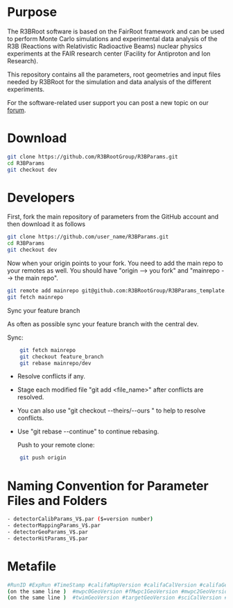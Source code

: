 # Purpose

The R3BRoot software is based on the FairRoot framework and can be used to perform Monte Carlo simulations and experimental data analysis of the R3B (Reactions with Relativistic Radioactive Beams) nuclear physics experiments at the FAIR research center (Facility for Antiproton and Ion Research).

This repository contains all the parameters, root geometries and input files needed by R3BRoot for the simulation and data analysis of the different experiments.

For the software-related user support you can post a new topic on our [forum](https://forum.gsi.de/index.php?t=index&cat=40&).

# Download

~~~bash
git clone https://github.com/R3BRootGroup/R3BParams.git
cd R3BParams
git checkout dev
~~~

# Developers

First, fork the main repository of parameters from the GitHub account and then download it as follows

~~~bash
git clone https://github.com/user_name/R3BParams.git
cd R3BParams
git checkout dev
~~~

Now when your origin points to your fork. You need to add the main repo to your remotes as well. You should have "origin --> you fork" and "mainrepo --> the main repo".

~~~bash
git remote add mainrepo git@github.com:R3BRootGroup/R3BParams_template.git
git fetch mainrepo
~~~

Sync your feature branch

As often as possible sync your feature branch with the central dev.

  Sync:
~~~bash
    git fetch mainrepo
    git checkout feature_branch
    git rebase mainrepo/dev
~~~
- Resolve conflicts if any.
- Stage each modified file "git add <file_name>" after conflicts are resolved.
- You can also use "git checkout --theirs/--ours " to help to resolve conflicts.
- Use "git rebase --continue" to continue rebasing.

  Push to your remote clone:
~~~bash
    git push origin
~~~


# Naming Convention for Parameter Files and Folders

~~~bash
- detectorCalibParams_V$.par ($=version number)
- detectorMappingParams_V$.par
- detectorGeoParams_V$.par
- detectorHitParams_V$.par
~~~

# Metafile

~~~bash
#RunID #ExpRun #TimeStamp #califaMapVersion #califaCalVersion #califaGeoVersion #gladFieldVersion #mwpc0CalVersion #fMwpc1CalVersion #mwpc2CalVersion #mwpc3CalVersion
(on the same line )  #mwpc0GeoVersion #fMwpc1GeoVersion #mwpc2GeoVersion #mwpc3GeoVersion #trimCalVersion #trimHitVersion #trimGeoVersion #twimCalVersion #twimHitVersion
(on the same line )  #twimGeoVersion #targetGeoVersion #sciCalVersion #tofCalVersion #tofHitVersion #tofGeoVersion #amsMapVersion #amsCalVersion
~~~


